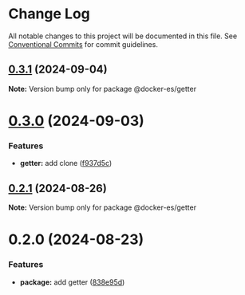 # Change Log

All notable changes to this project will be documented in this file.
See [Conventional Commits](https://conventionalcommits.org) for commit guidelines.

## [0.3.1](https://github.com/docker-awesome/docker-es/compare/@docker-es/getter@0.3.0...@docker-es/getter@0.3.1) (2024-09-04)

**Note:** Version bump only for package @docker-es/getter





# [0.3.0](https://github.com/docker-awesome/docker-es/compare/@docker-es/getter@0.2.1...@docker-es/getter@0.3.0) (2024-09-03)


### Features

* **getter:** add clone ([f937d5c](https://github.com/docker-awesome/docker-es/commit/f937d5c4fc7b822268b589bcaf7f94cd37010167))





## [0.2.1](https://github.com/docker-awesome/docker-es/compare/@docker-es/getter@0.2.0...@docker-es/getter@0.2.1) (2024-08-26)

**Note:** Version bump only for package @docker-es/getter





# 0.2.0 (2024-08-23)


### Features

* **package:** add getter ([838e95d](https://github.com/docker-awesome/docker-es/commit/838e95d4defee76e20e4865546691f04a6c1fecf))
